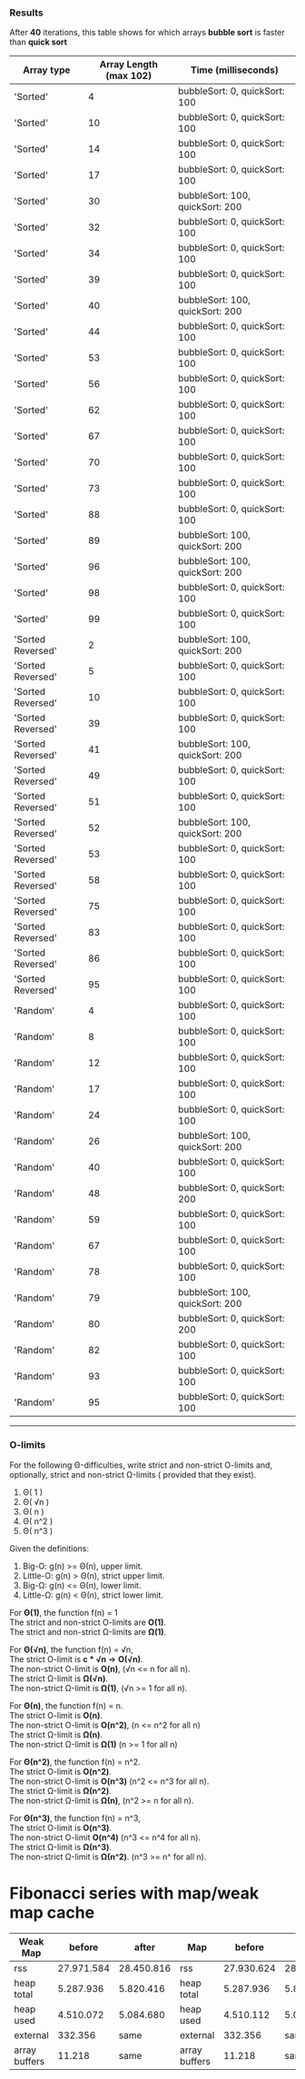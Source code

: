 ### Results

After **40** iterations, this table shows for which arrays **bubble sort** is faster than **quick sort**

| Array type        | Array Length (max 102) | Time (milliseconds)             |
|-------------------|------------------------|---------------------------------|
| 'Sorted'          | 4                      | bubbleSort: 0, quickSort: 100   |
| 'Sorted'          | 10                     | bubbleSort: 0, quickSort: 100   |
| 'Sorted'          | 14                     | bubbleSort: 0, quickSort: 100   |
| 'Sorted'          | 17                     | bubbleSort: 0, quickSort: 100   |
| 'Sorted'          | 30                     | bubbleSort: 100, quickSort: 200 |
| 'Sorted'          | 32                     | bubbleSort: 0, quickSort: 100   |
| 'Sorted'          | 34                     | bubbleSort: 0, quickSort: 100   |
| 'Sorted'          | 39                     | bubbleSort: 0, quickSort: 100   |
| 'Sorted'          | 40                     | bubbleSort: 100, quickSort: 200 |
| 'Sorted'          | 44                     | bubbleSort: 0, quickSort: 100   |
| 'Sorted'          | 53                     | bubbleSort: 0, quickSort: 100   |
| 'Sorted'          | 56                     | bubbleSort: 0, quickSort: 100   |
| 'Sorted'          | 62                     | bubbleSort: 0, quickSort: 100   |
| 'Sorted'          | 67                     | bubbleSort: 0, quickSort: 100   |
| 'Sorted'          | 70                     | bubbleSort: 0, quickSort: 100   |
| 'Sorted'          | 73                     | bubbleSort: 0, quickSort: 100   |
| 'Sorted'          | 88                     | bubbleSort: 0, quickSort: 100   |
| 'Sorted'          | 89                     | bubbleSort: 100, quickSort: 200 |
| 'Sorted'          | 96                     | bubbleSort: 100, quickSort: 200 |
| 'Sorted'          | 98                     | bubbleSort: 0, quickSort: 100   |
| 'Sorted'          | 99                     | bubbleSort: 0, quickSort: 100   |
| 'Sorted Reversed' | 2                      | bubbleSort: 100, quickSort: 200 |
| 'Sorted Reversed' | 5                      | bubbleSort: 0, quickSort: 100   |
| 'Sorted Reversed' | 10                     | bubbleSort: 0, quickSort: 100   |
| 'Sorted Reversed' | 39                     | bubbleSort: 0, quickSort: 100   |
| 'Sorted Reversed' | 41                     | bubbleSort: 100, quickSort: 200 |
| 'Sorted Reversed' | 49                     | bubbleSort: 0, quickSort: 100   |
| 'Sorted Reversed' | 51                     | bubbleSort: 0, quickSort: 100   |
| 'Sorted Reversed' | 52                     | bubbleSort: 100, quickSort: 200 |
| 'Sorted Reversed' | 53                     | bubbleSort: 0, quickSort: 100   |
| 'Sorted Reversed' | 58                     | bubbleSort: 0, quickSort: 100   |
| 'Sorted Reversed' | 75                     | bubbleSort: 0, quickSort: 100   |
| 'Sorted Reversed' | 83                     | bubbleSort: 0, quickSort: 100   |
| 'Sorted Reversed' | 86                     | bubbleSort: 0, quickSort: 100   |
| 'Sorted Reversed' | 95                     | bubbleSort: 0, quickSort: 100   |
| 'Random'          | 4                      | bubbleSort: 0, quickSort: 100   |
| 'Random'          | 8                      | bubbleSort: 0, quickSort: 100   |
| 'Random'          | 12                     | bubbleSort: 0, quickSort: 100   |
| 'Random'          | 17                     | bubbleSort: 0, quickSort: 100   |
| 'Random'          | 24                     | bubbleSort: 0, quickSort: 100   |
| 'Random'          | 26                     | bubbleSort: 100, quickSort: 200 |
| 'Random'          | 40                     | bubbleSort: 0, quickSort: 100   |
| 'Random'          | 48                     | bubbleSort: 0, quickSort: 200   |
| 'Random'          | 59                     | bubbleSort: 0, quickSort: 100   |
| 'Random'          | 67                     | bubbleSort: 0, quickSort: 100   |
| 'Random'          | 78                     | bubbleSort: 0, quickSort: 100   |
| 'Random'          | 79                     | bubbleSort: 100, quickSort: 200 |
| 'Random'          | 80                     | bubbleSort: 0, quickSort: 200   |
| 'Random'          | 82                     | bubbleSort: 0, quickSort: 100   |
| 'Random'          | 93                     | bubbleSort: 0, quickSort: 100   |
| 'Random'          | 95                     | bubbleSort: 0, quickSort: 100   |


---

### O-limits

For the following Θ-difficulties, write strict and non-strict O-limits and, optionally, strict and non-strict Ω-limits (
provided that they exist).

1. Θ( 1 )
2. Θ( √n )
3. Θ( n )
4. Θ( n^2 )
5. Θ( n^3 )

Given the definitions:

1. Big-O: g(n) >= Θ(n), upper limit.
2. Little-O: g(n) > Θ(n), strict upper limit.
3. Big-Ω: g(n) <= Θ(n), lower limit.
4. Little-Ω: g(n) < Θ(n), strict lower limit.

For **Θ(1)**, the function f(n) = 1  
The strict and non-strict O-limits are **O(1)**.  
The strict and non-strict Ω-limits are **Ω(1)**.

For **Θ(√n)**, the function f(n) = √n,  
The strict O-limit is **c * √n** => **O(√n)**.   
The non-strict O-limit is **O(n)**, (√n <= n for all n).    
The strict Ω-limit is **Ω(√n)**.  
The non-strict Ω-limit is **Ω(1)**, (√n >= 1 for all n).

For **Θ(n)**, the function f(n) = n.   
The strict O-limit is **O(n)**.  
The non-strict O-limit is **O(n^2)**, (n <= n^2 for all n)   
The strict Ω-limit is **Ω(n)**.  
The non-strict Ω-limit is **Ω(1)** (n >= 1 for all n)

For **Θ(n^2)**, the function f(n) = n^2.    
The strict O-limit is **O(n^2)**.  
The non-strict O-limit is **O(n^3)** (n^2 <= n^3 for all n).  
The strict Ω-limit is **Ω(n^2)**.  
The non-strict Ω-limit is **Ω(n)**, (n^2 >= n for all n).

For **Θ(n^3)**, the function f(n) = n^3,   
The strict O-limit is **O(n^3)**.  
The non-strict O-limit **O(n^4)** (n^3 <= n^4 for all n).  
The strict Ω-limit is **Ω(n^3)**.  
The non-strict Ω-limit is **Ω(n^2)**. (n^3 >= n^ for all n).

# Fibonacci series with map/weak map cache

| Weak Map      | before     | after      | Map           | before     | after      |
|---------------|------------|------------|---------------|------------|------------|
| rss           | 27.971.584 | 28.450.816 | rss           | 27.930.624 | 28.450.816 |
| heap total    | 5.287.936  | 5.820.416  | heap total    | 5.287.936  | 5.820.416  |
| heap used     | 4.510.072  | 5.084.680  | heap used     | 4.510.112  | 5.078.584  |
| external      | 332.356    | same       | external      | 332.356    | same       |
| array buffers | 11.218     | same       | array buffers | 11.218     | same       |
